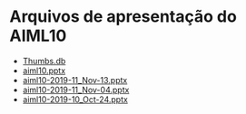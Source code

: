 <!--
This is a machine generated file, and should not be edited, as it will be overwritten with future updates.
-->

# <a name="aiml10-presentation-files"></a>Arquivos de apresentação do AIML10

- [Thumbs.db](https://globaleventcdn.blob.core.windows.net/assets/aiml/aiml10/Thumbs.db)
- [aiml10.pptx](https://globaleventcdn.blob.core.windows.net/assets/aiml/aiml10/aiml10.pptx)
- [aiml10-2019-11_Nov-13.pptx](https://globaleventcdn.blob.core.windows.net/assets/aiml/aiml10/aiml10-2019-11_Nov-13.pptx)
- [aiml10-2019-11_Nov-04.pptx](https://globaleventcdn.blob.core.windows.net/assets/aiml/aiml10/aiml10-2019-11_Nov-04.pptx)
- [aiml10-2019-10_Oct-24.pptx](https://globaleventcdn.blob.core.windows.net/assets/aiml/aiml10/aiml10-2019-10_Oct-24.pptx)


